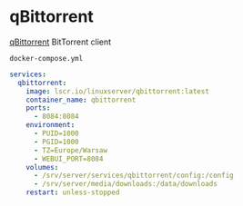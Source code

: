 # qBittorrent
[qBittorrent](https://github.com/qbittorrent/qBittorrent) BitTorrent client

``docker-compose.yml``
```yaml
services:
  qbittorrent:
    image: lscr.io/linuxserver/qbittorrent:latest
    container_name: qbittorrent
    ports:
      - 8084:8084
    environment:
      - PUID=1000
      - PGID=1000
      - TZ=Europe/Warsaw
      - WEBUI_PORT=8084
    volumes:
      - /srv/server/services/qbittorrent/config:/config
      - /srv/server/media/downloads:/data/downloads
    restart: unless-stopped
```